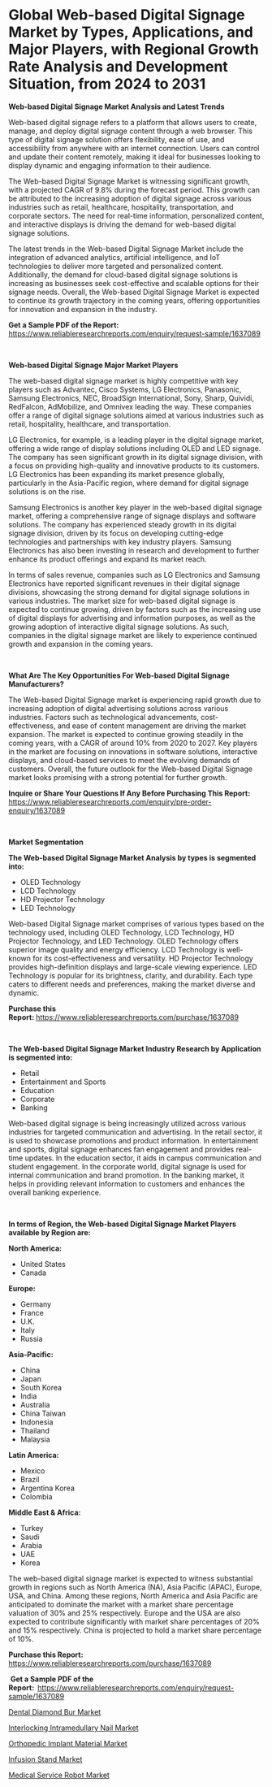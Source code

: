 <p><h1>Global Web-based Digital Signage Market by Types, Applications, and Major Players, with Regional Growth Rate Analysis and Development Situation, from 2024 to 2031</h1></p><p><strong>Web-based Digital Signage Market Analysis and Latest Trends</strong></p>
<p><p>Web-based digital signage refers to a platform that allows users to create, manage, and deploy digital signage content through a web browser. This type of digital signage solution offers flexibility, ease of use, and accessibility from anywhere with an internet connection. Users can control and update their content remotely, making it ideal for businesses looking to display dynamic and engaging information to their audience.</p><p>The Web-based Digital Signage Market is witnessing significant growth, with a projected CAGR of 9.8% during the forecast period. This growth can be attributed to the increasing adoption of digital signage across various industries such as retail, healthcare, hospitality, transportation, and corporate sectors. The need for real-time information, personalized content, and interactive displays is driving the demand for web-based digital signage solutions.</p><p>The latest trends in the Web-based Digital Signage Market include the integration of advanced analytics, artificial intelligence, and IoT technologies to deliver more targeted and personalized content. Additionally, the demand for cloud-based digital signage solutions is increasing as businesses seek cost-effective and scalable options for their signage needs. Overall, the Web-based Digital Signage Market is expected to continue its growth trajectory in the coming years, offering opportunities for innovation and expansion in the industry.</p></p>
<p><strong>Get a Sample PDF of the Report:&nbsp;</strong> <a href="https://www.reliableresearchreports.com/enquiry/request-sample/1637089">https://www.reliableresearchreports.com/enquiry/request-sample/1637089</a></p>
<p>&nbsp;</p>
<p><strong>Web-based Digital Signage Major Market Players</strong></p>
<p><p>The web-based digital signage market is highly competitive with key players such as Advantec, Cisco Systems, LG Electronics, Panasonic, Samsung Electronics, NEC, BroadSign International, Sony, Sharp, Quividi, RedFalcon, AdMobilize, and Omnivex leading the way. These companies offer a range of digital signage solutions aimed at various industries such as retail, hospitality, healthcare, and transportation.</p><p>LG Electronics, for example, is a leading player in the digital signage market, offering a wide range of display solutions including OLED and LED signage. The company has seen significant growth in its digital signage division, with a focus on providing high-quality and innovative products to its customers. LG Electronics has been expanding its market presence globally, particularly in the Asia-Pacific region, where demand for digital signage solutions is on the rise.</p><p>Samsung Electronics is another key player in the web-based digital signage market, offering a comprehensive range of signage displays and software solutions. The company has experienced steady growth in its digital signage division, driven by its focus on developing cutting-edge technologies and partnerships with key industry players. Samsung Electronics has also been investing in research and development to further enhance its product offerings and expand its market reach.</p><p>In terms of sales revenue, companies such as LG Electronics and Samsung Electronics have reported significant revenues in their digital signage divisions, showcasing the strong demand for digital signage solutions in various industries. The market size for web-based digital signage is expected to continue growing, driven by factors such as the increasing use of digital displays for advertising and information purposes, as well as the growing adoption of interactive digital signage solutions. As such, companies in the digital signage market are likely to experience continued growth and expansion in the coming years.</p></p>
<p>&nbsp;</p>
<p><strong>What Are The Key Opportunities For Web-based Digital Signage Manufacturers?</strong></p>
<p><p>The Web-based Digital Signage market is experiencing rapid growth due to increasing adoption of digital advertising solutions across various industries. Factors such as technological advancements, cost-effectiveness, and ease of content management are driving the market expansion. The market is expected to continue growing steadily in the coming years, with a CAGR of around 10% from 2020 to 2027. Key players in the market are focusing on innovations in software solutions, interactive displays, and cloud-based services to meet the evolving demands of customers. Overall, the future outlook for the Web-based Digital Signage market looks promising with a strong potential for further growth.</p></p>
<p><strong>Inquire or Share Your Questions If Any Before Purchasing This Report:</strong> <a href="https://www.reliableresearchreports.com/enquiry/pre-order-enquiry/1637089">https://www.reliableresearchreports.com/enquiry/pre-order-enquiry/1637089</a></p>
<p>&nbsp;</p>
<p><strong>Market Segmentation</strong></p>
<p><strong>The Web-based Digital Signage Market Analysis by types is segmented into:</strong></p>
<p><ul><li>OLED Technology</li><li>LCD Technology</li><li>HD Projector Technology</li><li>LED Technology</li></ul></p>
<p><p>Web-based Digital Signage market comprises of various types based on the technology used, including OLED Technology, LCD Technology, HD Projector Technology, and LED Technology. OLED Technology offers superior image quality and energy efficiency. LCD Technology is well-known for its cost-effectiveness and versatility. HD Projector Technology provides high-definition displays and large-scale viewing experience. LED Technology is popular for its brightness, clarity, and durability. Each type caters to different needs and preferences, making the market diverse and dynamic.</p></p>
<p><strong>Purchase this Report:&nbsp;</strong><a href="https://www.reliableresearchreports.com/purchase/1637089">https://www.reliableresearchreports.com/purchase/1637089</a></p>
<p>&nbsp;</p>
<p><strong>The Web-based Digital Signage Market Industry Research by Application is segmented into:</strong></p>
<p><ul><li>Retail</li><li>Entertainment and Sports</li><li>Education</li><li>Corporate</li><li>Banking</li></ul></p>
<p><p>Web-based digital signage is being increasingly utilized across various industries for targeted communication and advertising. In the retail sector, it is used to showcase promotions and product information. In entertainment and sports, digital signage enhances fan engagement and provides real-time updates. In the education sector, it aids in campus communication and student engagement. In the corporate world, digital signage is used for internal communication and brand promotion. In the banking market, it helps in providing relevant information to customers and enhances the overall banking experience.</p></p>
<p>&nbsp;</p>
<p><strong>In terms of Region, the Web-based Digital Signage Market Players available by Region are:</strong></p>
<p>
    <p> <strong> North America: </strong>
        <ul>
            <li>United States</li>
            <li>Canada</li>
        </ul>
        </p> 
    <p> <strong> Europe: </strong>
        <ul>
            <li>Germany</li>
            <li>France</li>
            <li>U.K.</li>
            <li>Italy</li>
            <li>Russia</li>
        </ul>
        </p> 
    <p> <strong> Asia-Pacific: </strong>
        <ul>
            <li>China</li>
            <li>Japan</li>
            <li>South Korea</li>
            <li>India</li>
            <li>Australia</li>
            <li>China Taiwan</li>
            <li>Indonesia</li>
            <li>Thailand</li>
            <li>Malaysia</li>
        </ul>
        </p> 
    <p> <strong> Latin America: </strong>
        <ul>
            <li>Mexico</li>
            <li>Brazil</li>
            <li>Argentina Korea</li>
            <li>Colombia</li>
        </ul>
        </p> 
    <p> <strong> Middle East & Africa: </strong>
        <ul>
            <li>Turkey</li>
            <li>Saudi</li>
            <li>Arabia</li>
            <li>UAE</li>
            <li>Korea</li>
        </ul>
    </p>
    </p>
<p><p>The web-based digital signage market is expected to witness substantial growth in regions such as North America (NA), Asia Pacific (APAC), Europe, USA, and China. Among these regions, North America and Asia Pacific are anticipated to dominate the market with a market share percentage valuation of 30% and 25% respectively. Europe and the USA are also expected to contribute significantly with market share percentages of 20% and 15% respectively. China is projected to hold a market share percentage of 10%.</p></p>
<p><strong>Purchase this Report: </strong><a href="https://www.reliableresearchreports.com/purchase/1637089">https://www.reliableresearchreports.com/purchase/1637089</a></p>
<p>&nbsp;<strong>Get a Sample PDF of the Report:&nbsp;&nbsp;</strong><a href="https://www.reliableresearchreports.com/enquiry/request-sample/1637089">https://www.reliableresearchreports.com/enquiry/request-sample/1637089</a></p>
<p><strong></strong></p>
<p><p><a href="https://medium.com/@krish.reportprime/dental-diamond-bur-market-insight-market-trends-growth-forecasted-from-2024-to-2031-5619f4076cfb">Dental Diamond Bur Market</a></p><p><a href="https://medium.com/@krish.reportprime/analyzing-interlocking-intramedullary-nail-market-global-industry-perspective-and-forecast-2024-6373d9067836">Interlocking Intramedullary Nail Market</a></p><p><a href="https://medium.com/@krish.reportprime/orthopedic-implant-material-market-trends-forecast-and-competitive-analysis-to-2031-20390820edc0">Orthopedic Implant Material Market</a></p><p><a href="https://medium.com/@krish.reportprime/decoding-infusion-stand-market-metrics-market-share-trends-and-growth-patterns-59ef69da423b">Infusion Stand Market</a></p><p><a href="https://medium.com/@krish.reportprime/medical-service-robot-market-the-key-to-successful-business-strategy-forecast-till-2031-c7714809ab4b">Medical Service Robot Market</a></p></p>